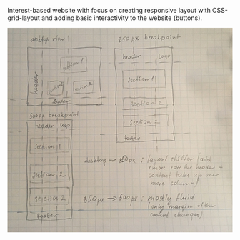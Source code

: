 Interest-based website with focus on creating responsive layout with CSS-grid-layout and adding basic interactivity to the website (buttons).

![layout sketch](layout_sketch.jpg)

